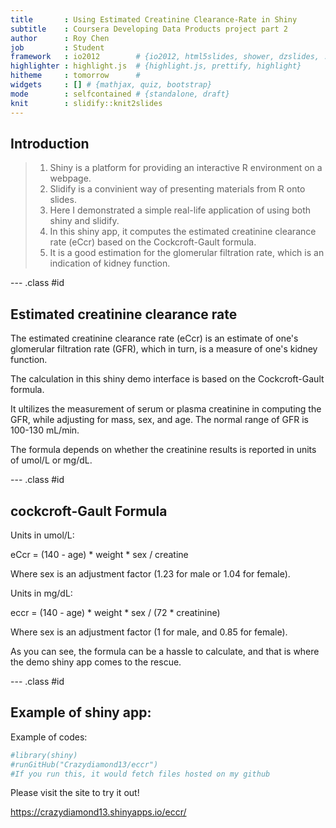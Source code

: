 ```yaml
---
title       : Using Estimated Creatinine Clearance-Rate in Shiny
subtitle    : Coursera Developing Data Products project part 2
author      : Roy Chen
job         : Student
framework   : io2012        # {io2012, html5slides, shower, dzslides, ...}
highlighter : highlight.js  # {highlight.js, prettify, highlight}
hitheme     : tomorrow      # 
widgets     : [] # {mathjax, quiz, bootstrap}
mode        : selfcontained # {standalone, draft}
knit        : slidify::knit2slides
---
```


## Introduction

> 1. Shiny is a platform for providing an interactive R environment on a webpage.
> 2. Slidify is a convinient way of presenting materials from R onto slides.
> 3. Here I demonstrated a simple real-life application of using both shiny 
        and slidify.
> 4. In this shiny app, it computes the estimated creatinine clearance rate (eCcr) 
        based on the Cockcroft-Gault formula. 
> 5. It is a good estimation for the glomerular filtration rate, which is an 
        indication of kidney function.

--- .class #id 

## Estimated creatinine clearance rate

The estimated creatinine clearance rate (eCcr) is an estimate of one's 
glomerular filtration rate (GFR), which in turn, is a measure 
of one's kidney function. 
        
The calculation in this shiny demo interface is based on the 
Cockcroft-Gault formula.
        
It ultilizes the measurement of serum or plasma 
creatinine in computing the GFR, while adjusting 
for mass, sex, and age. The normal range of GFR is 100-130 mL/min.

The formula depends on whether the creatinine results is reported in units of 
umol/L or mg/dL.

--- .class #id

## cockcroft-Gault Formula

Units in umol/L:

eCcr = (140 - age) * weight * sex / creatine

Where sex is an adjustment factor (1.23 for male or 1.04 for female).


Units in mg/dL:

eccr = (140 - age) * weight * sex / (72 * creatinine)

Where sex is an adjustment factor (1 for male, and 0.85 for female).


As you can see, the formula can be a hassle to calculate, and that is where
the demo shiny app comes to the rescue.

--- .class #id

## Example of shiny app:

Example of codes:


```r
#library(shiny)
#runGitHub("Crazydiamond13/eccr")
#If you run this, it would fetch files hosted on my github
```


Please visit the site to try it out!

https://crazydiamond13.shinyapps.io/eccr/

